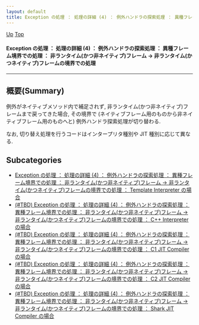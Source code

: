 ```yaml
---
layout: default
title: Exception の処理 ： 処理の詳細 (4) ： 例外ハンドラの探索処理 ： 異種フレーム境界での処理 ： 非ランタイム(かつ非ネイティブ)フレーム → 非ランタイム(かつネイティブ)フレームの境界での処理
---
```

[Up](noAJsAY6Zl.html) [Top](../index.html)

#### Exception の処理 ： 処理の詳細 (4) ： 例外ハンドラの探索処理 ： 異種フレーム境界での処理 ： 非ランタイム(かつ非ネイティブ)フレーム → 非ランタイム(かつネイティブ)フレームの境界での処理

--- 
## 概要(Summary)
例外がネイティブメソッド内で補足されず, 非ランタイム(かつ非ネイティブ)フレームまで戻ってきた場合, 
その境界で (ネイティブフレーム用のものから非ネイティブフレーム用のものへと) 例外ハンドラ探索処理が切り替わる.

なお, 切り替え処理を行うコードはインタープリタ種別や JIT 種別に応じて異なる.




## Subcategories
* [Exception の処理 ： 処理の詳細 (4) ： 例外ハンドラの探索処理 ： 異種フレーム境界での処理 ： 非ランタイム(かつ非ネイティブ)フレーム → 非ランタイム(かつネイティブ)フレームの境界での処理 ： Template Interpreter の場合](no3059d4M.html)
* [(#TBD) Exception の処理 ： 処理の詳細 (4) ： 例外ハンドラの探索処理 ： 異種フレーム境界での処理 ： 非ランタイム(かつ非ネイティブ)フレーム → 非ランタイム(かつネイティブ)フレームの境界での処理 ： C++ Interpreter の場合](novTw86e9c.html)
* [(#TBD) Exception の処理 ： 処理の詳細 (4) ： 例外ハンドラの探索処理 ： 異種フレーム境界での処理 ： 非ランタイム(かつ非ネイティブ)フレーム → 非ランタイム(かつネイティブ)フレームの境界での処理 ： C1 JIT Compiler の場合](noYJBXAETk.html)
* [(#TBD) Exception の処理 ： 処理の詳細 (4) ： 例外ハンドラの探索処理 ： 異種フレーム境界での処理 ： 非ランタイム(かつ非ネイティブ)フレーム → 非ランタイム(かつネイティブ)フレームの境界での処理 ： C2 JIT Compiler の場合](no3Dg-oplP.html)
* [(#TBD) Exception の処理 ： 処理の詳細 (4) ： 例外ハンドラの探索処理 ： 異種フレーム境界での処理 ： 非ランタイム(かつ非ネイティブ)フレーム → 非ランタイム(かつネイティブ)フレームの境界での処理 ： Shark JIT Compiler の場合](noGbUDlZNS.html)



